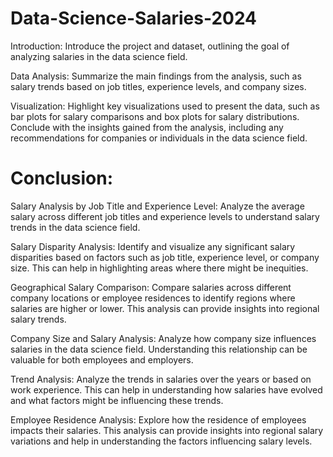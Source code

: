 # Data-Science-Salaries-2024

Introduction: Introduce the project and dataset, outlining the goal of analyzing salaries in the data science field.

Data Analysis: Summarize the main findings from the analysis, such as salary trends based on job titles, experience levels, and company sizes.

Visualization: Highlight key visualizations used to present the data, such as bar plots for salary comparisons and box plots for salary distributions. Conclude with the insights gained from the analysis, including any recommendations for companies or individuals in the data science field.

# Conclusion:
Salary Analysis by Job Title and Experience Level: Analyze the average salary across different job titles and experience levels to understand salary trends in the data science field.

Salary Disparity Analysis: Identify and visualize any significant salary disparities based on factors such as job title, experience level, or company size. This can help in highlighting areas where there might be inequities.

Geographical Salary Comparison: Compare salaries across different company locations or employee residences to identify regions where salaries are higher or lower. This analysis can provide insights into regional salary trends.

Company Size and Salary Analysis: Analyze how company size influences salaries in the data science field. Understanding this relationship can be valuable for both employees and employers.

Trend Analysis: Analyze the trends in salaries over the years or based on work experience. This can help in understanding how salaries have evolved and what factors might be influencing these trends.

Employee Residence Analysis: Explore how the residence of employees impacts their salaries. This analysis can provide insights into regional salary variations and help in understanding the factors influencing salary levels.
